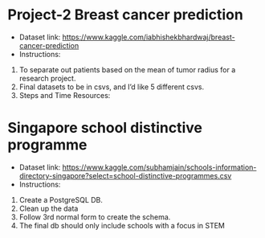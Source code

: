 # Project-2 Breast cancer prediction

* Dataset link: https://www.kaggle.com/iabhishekbhardwaj/breast-cancer-prediction
* Instructions:

1. To separate out patients based on the mean of tumor radius for a research project.
2. Final datasets to be in csvs, and I’d like 5 different csvs.
3. Steps and Time Resources:

# Singapore school distinctive programme

* Dataset link: https://www.kaggle.com/subhamjain/schools-information-directory-singapore?select=school-distinctive-programmes.csv
* Instructions:
 
1. Create a PostgreSQL DB.
2. Clean up the data
3. Follow 3rd normal form to create the schema.
4. The final db should only include schools with a focus in STEM
